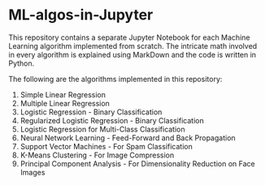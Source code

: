 # ML-algos-in-Jupyter
This repository contains a separate Jupyter Notebook for each Machine Learning algorithm implemented from scratch. The intricate math involved in every algorithm is explained using MarkDown and the code is written in Python. 

The following are the algorithms implemented in this repository:

1) Simple Linear Regression
2) Multiple Linear Regression
3) Logistic Regression - Binary Classification
4) Regularized Logistic Regression - Binary Classification
5) Logistic Regression for Multi-Class Classification
6) Neural Network Learning - Feed-Forward and Back Propagation
7) Support Vector Machines - For Spam Classification
8) K-Means Clustering - For Image Compression
9) Principal Component Analysis - For Dimensionality Reduction on Face Images

